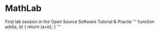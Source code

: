 # MathLab
First lab session in the Open Source Software Tutorial &amp; Practie
'''
function add(a, b)
{
return (a+b);
}
'''
